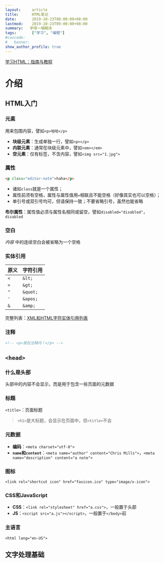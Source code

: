 ```yaml
---
layout:     article
title:      HTML笔记
date:       2019-10-23T08:00:00+08:00
lastmod:    2019-10-23T09:00:00+08:00
summary:   学得一塌糊涂
tags:       ["学习", "编程"]
#cascade:
#   banner:
show_author_profile: true
---
```


[学习HTML：指南与教程](https://developer.mozilla.org/zh-CN/docs/Learn/HTML "MDN")

# 介绍

## HTML入门

### 元素

用来包围内容，譬如`<p>哈哈</p>`

*   **块级元素**：生成单独一行，譬如`<p></p>`
*   **内联元素**：通常在块级元素中，譬如`<em></em>`
*   **空元素**：仅有标签，不含内容，譬如`<img src="1.jpg">`

### 属性

```html
<p class="editor-note">haha</p>
```

*   诸如`class`就是一个属性；
*   属性前须有空格，属性与属性值用`=`相联且不能空格（好像其实也可以空格）；
*   单引号或双引号均可，但请保持一致；不要省略引号，虽然也能省略

**布尔属性**：属性值必须与属性名相同或留空，譬如`disabled="disabled"`，`disabled`

### 空白

*内容* 中的连续空白会被省略为一个空格

### 实体引用

|原义|字符引用|
|---|---|
|`<`|`&lt;`|
|`>`|`&gt;`|
|`"`|`&quot;`|
|`'`|`&apos;`|
|`&`|`&amp;`|

完整列表：[XML和HTML字符实体引用列表](https://en.wikipedia.org/wiki/List_of_XML_and_HTML_character_entity_references "Wikipedia")

### 注释

```html
<!-- <p>我在注释内！</p> -->
```

## `<head>`

### 什么是头部

头部中的内容不会显示，而是用于包含一些页面的元数据

### 标题

`<title>`：页面标题

>   `<h1>`是大标题，会显示在页面中，但`<title>`不会

### 元数据

*   **编码**：`<meta charset="utf-8">`
*   **`name`和`content`**：`<meta name="author" content="Chris Mills">`，`<meta name="description" content="a note">`

### 图标

`<link rel="shortcut icon" href="favicon.ico" type="image/x-icon">
`

### CSS和JavaScript

*   **CSS**：`<link rel="stylesheet" href="a.css">`，一般置于头部
*   **JS**：`<script src="a.js"></script>`，一般置于`</body>`前

### 主语言

`<html lang="en-US">`

## 文字处理基础